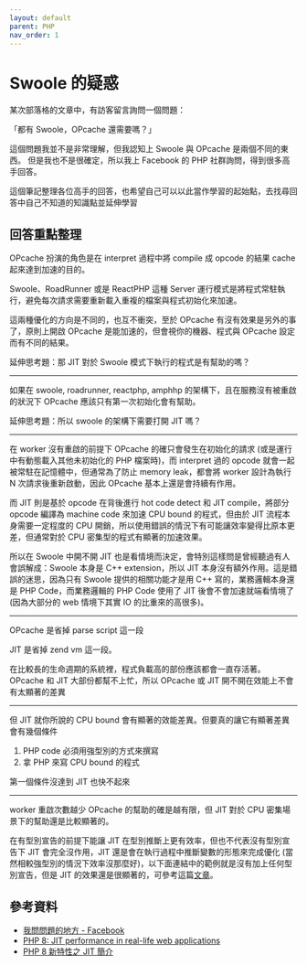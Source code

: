 ```yaml
---
layout: default
parent: PHP
nav_order: 1
---
```


# Swoole 的疑惑

某次部落格的文章中，有訪客留言詢問一個問題：

「都有 Swoole，OPcache 還需要嗎？」

這個問題我並不是非常理解，但我認知上 Swoole 與 OPcache 是兩個不同的東西。
但是我也不是很確定，所以我上 Facebook 的 PHP 社群詢問，得到很多高手回答。

這個筆記整理各位高手的回答，也希望自己可以以此當作學習的起始點，去找尋回答中自己不知道的知識點並延伸學習

## 回答重點整理

OPcache 扮演的角色是在 interpret 過程中將 compile 成 opcode 的結果 cache 起來達到加速的目的。

Swoole、RoadRunner 或是 ReactPHP 這種 Server 運行模式是將程式常駐執行，避免每次請求需要重新載入重複的檔案與程式初始化來加速。

這兩種優化的方向是不同的，也互不衝突，至於 OPcache 有沒有效果是另外的事了，原則上開啟 OPcache 是能加速的，但會視你的機器、程式與 OPcache 設定而有不同的結果。

延伸思考題：那 JIT 對於 Swoole 模式下執行的程式是有幫助的嗎？

---

如果在 swoole, roadrunner, reactphp, amphhp 的架構下，且在服務沒有被重啟的狀況下 OPcache 應該只有第一次初始化會有幫助。

延伸思考題：所以 swoole 的架構下需要打開 JIT 嗎？

---

在 worker 沒有重啟的前提下 OPcache 的確只會發生在初始化的請求 (或是運行中有動態載入其他未初始化的 PHP 檔案時)，而 interpret 過的 opcode 就會一起被常駐在記憶體中，但通常為了防止 memory leak，都會將 worker 設計為執行 N 次請求後重新啟動，因此 OPcache 基本上還是會持續有作用。

而 JIT 則是基於 opcode 在背後進行 hot code detect 和 JIT compile，將部分 opcode 編譯為 machine code 來加速 CPU bound 的程式，但由於 JIT 流程本身需要一定程度的 CPU 開銷，所以使用錯誤的情況下有可能讓效率變得比原本更差，但通常對於 CPU 密集型的程式有顯著的加速效果。

所以在 Swoole 中開不開 JIT 也是看情境而決定，會特別這樣問是曾經聽過有人會誤解成：Swoole 本身是 C++ extension，所以 JIT 本身沒有額外作用。這是錯誤的迷思，因為只有 Swoole 提供的相關功能才是用 C++ 寫的，業務邏輯本身還是 PHP Code，而業務邏輯的 PHP Code 使用了 JIT 後會不會加速就端看情境了 (因為大部分的 web 情境下其實 IO 的比重來的高很多)。

---

OPcache 是省掉 parse script 這一段

JIT 是省掉 zend vm 這一段。

在比較長的生命週期的系統裡，程式負載高的部份應該都會一直存活著。OPcache 和 JIT 大部份都幫不上忙，所以 OPcache 或 JIT 開不開在效能上不會有太顯著的差異

---

但 JIT 就你所說的 CPU bound 會有顯著的效能差異。但要真的讓它有顯著差異會有幾個條件

1. PHP code 必須用強型別的方式來撰寫
2. 拿 PHP 來寫 CPU bound 的程式

第一個條件沒達到 JIT 也快不起來

---

worker 重啟次數越少 OPcache 的幫助的確是越有限，但 JIT 對於 CPU 密集場景下的幫助還是比較顯著的。

在有型別宣告的前提下能讓 JIT 在型別推斷上更有效率，但也不代表沒有型別宣告下 JIT 會完全沒作用，JIT 還是會在執行過程中推斷變數的形態來完成優化 (當然相較強型別的情況下效率沒那麼好)，以下面連結中的範例就是沒有加上任何型別宣告，但是 JIT 的效果還是很顯著的，可參考這篇[文章](https://stitcher.io/blog/jit-in-real-life-web-applications?fbclid=IwAR0inSoNurPYNNeXqUJ64Tm9E8TbSSUNNYZI2-50yzkd7m5UzOe38MYtNzI)。

## 參考資料

- [我問問題的地方 - Facebook](https://www.facebook.com/groups/laravel.tw/posts/6083135688422096)
- [PHP 8: JIT performance in real-life web applications](https://stitcher.io/blog/jit-in-real-life-web-applications)
- [PHP 8 新特性之 JIT 簡介](https://www.laruence.com/2020/06/27/5963.html)
